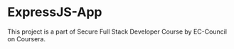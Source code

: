 # ExpressJS-App
This project is a part of Secure Full Stack Developer Course by EC-Council on Coursera.
